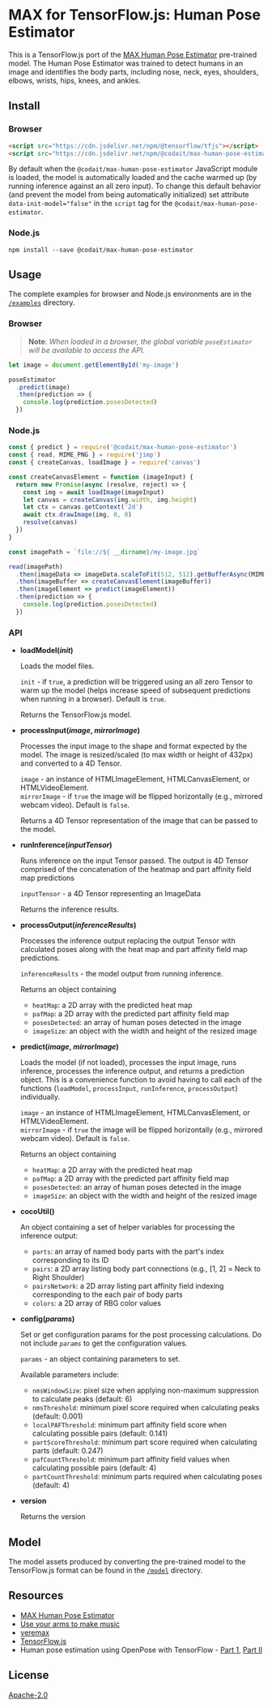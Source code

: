 # MAX for TensorFlow.js: Human Pose Estimator

This is a TensorFlow.js port of the [MAX Human Pose Estimator](https://developer.ibm.com/exchanges/models/all/max-human-pose-estimator) pre-trained model. The Human Pose Estimator was trained to detect humans in an image and identifies the body parts, including nose, neck, eyes, shoulders, elbows, wrists, hips, knees, and ankles.

## Install

### Browser

```html
<script src="https://cdn.jsdelivr.net/npm/@tensorflow/tfjs"></script>
<script src="https://cdn.jsdelivr.net/npm/@codait/max-human-pose-estimator"></script>
```

By default when the `@codait/max-human-pose-estimator` JavaScript module is loaded, the model is automatically loaded and the cache warmed up (by running inference against an all zero input). To change this default behavior (and prevent the model from being automatically initialized) set attribute `data-init-model="false"` in the `script` tag for the `@codait/max-human-pose-estimator`.

### Node.js

```
npm install --save @codait/max-human-pose-estimator
```

## Usage

The complete examples for browser and Node.js environments are in the [`/examples`](https://github.com/CODAIT/max-tfjs-models/tree/master/human-pose-estimator/examples) directory.

### Browser

> **Note**: _When loaded in a browser, the global variable `poseEstimator` will be available to access the API._

```javascript
let image = document.getElementById('my-image')

poseEstimator
  .predict(image)
  .then(prediction => {
    console.log(prediction.posesDetected)
  })
```

### Node.js

```javascript
const { predict } = require('@codait/max-human-pose-estimator')
const { read, MIME_PNG } = require('jimp')
const { createCanvas, loadImage } = require('canvas')

const createCanvasElement = function (imageInput) {
  return new Promise(async (resolve, reject) => {
    const img = await loadImage(imageInput)
    let canvas = createCanvas(img.width, img.height)
    let ctx = canvas.getContext('2d')
    await ctx.drawImage(img, 0, 0)
    resolve(canvas)
  })
}

const imagePath = `file://${ __dirname}/my-image.jpg`

read(imagePath)
  .then(imageData => imageData.scaleToFit(512, 512).getBufferAsync(MIME_PNG))
  .then(imageBuffer => createCanvasElement(imageBuffer))
  .then(imageElement => predict(imageElement))
  .then(prediction => {
    console.log(prediction.posesDetected)
  })
```

### API

- **loadModel(_init_)**

  Loads the model files.

  `init` - if `true`, a prediction will be triggered using an all zero Tensor to warm up the model (helps increase speed of subsequent predictions when running in a browser). Default is `true`.

  Returns the TensorFlow.js model.

- **processInput(_image_, _mirrorImage_)**

  Processes the input image to the shape and format expected by the model. The image is resized/scaled (to max width or height of 432px) and converted to a 4D Tensor.

  `image` - an instance of HTMLImageElement, HTMLCanvasElement, or HTMLVideoElement.  
  `mirrorImage` - if `true` the image will be flipped horizontally (e.g., mirrored webcam video). Default is `false`.

  Returns a 4D Tensor representation of the image that can be passed to the model.

- **runInference(_inputTensor_)**

  Runs inference on the input Tensor passed. The output is 4D Tensor comprised of the concatenation of the heatmap and part affinity field map predictions

  `inputTensor` - a 4D Tensor representing an ImageData

  Returns the inference results.

- **processOutput(_inferenceResults_)**

  Processes the inference output replacing the output Tensor with calculated poses along with the heat map and part affinity field map predictions.

  `inferenceResults` - the model output from running inference.

  Returns an object containing

  - `heatMap`: a 2D array with the predicted heat map
  - `pafMap`: a 2D array with the predicted part affinity field map
  - `posesDetected`: an array of human poses detected in the image
  - `imageSize`: an object with the width and height of the resized image

- **predict(_image_, _mirrorImage_)**

  Loads the model (if not loaded), processes the input image, runs inference, processes the inference output, and returns a prediction object. This is a convenience function to avoid having to call each of the functions (`loadModel`, `processInput`, `runInference`, `processOutput`) individually.

  `image` - an instance of HTMLImageElement, HTMLCanvasElement, or HTMLVideoElement.  
  `mirrorImage` - if `true` the image will be flipped horizontally (e.g., mirrored webcam video). Default is `false`.

  Returns an object containing

  - `heatMap`: a 2D array with the predicted heat map
  - `pafMap`: a 2D array with the predicted part affinity field map
  - `posesDetected`: an array of human poses detected in the image
  - `imageSize`: an object with the width and height of the resized image

- **cocoUtil()**

  An object containing a set of helper variables for processing the inference output:

  - `parts`: an array of named body parts with the part's index corresponding to its ID
  - `pairs`: a 2D array listing body part connections (e.g., [1, 2] = Neck to Right Shoulder)
  - `pairsNetwork`: a 2D array listing part affinity field indexing corresponding to the each pair of body parts
  - `colors`: a 2D array of RBG color values

- **config(_params_)**

  Set or get configuration params for the post processing calculations. Do not include _`params`_ to get the configuration values.

  `params` - an object containing parameters to set.

  Available parameters include:

  - `nmsWindowSize`: pixel size when applying non-maximum suppression to calculate peaks (default: 6)
  - `nmsThreshold`: minimum pixel score required when calculating peaks (default: 0.001)
  - `localPAFThreshold`: minimum part affinity field score when calculating possible pairs (default: 0.141)
  - `partScoreThreshold`: minimum part score required when calculating parts (default: 0.247)
  - `pafCountThreshold`: minimum part affinity field values when calculating possible pairs (default: 4)
  - `partCountThreshold`: minimum parts required when calculating poses (default: 4)

- **version**

  Returns the version

## Model

The model assets produced by converting the pre-trained model to the TensorFlow.js format can be found in the [`/model`](https://github.com/CODAIT/max-tfjs-models/tree/master/human-pose-estimator/model) directory.

## Resources

- [MAX Human Pose Estimator](https://developer.ibm.com/exchanges/models/all/max-human-pose-estimator)
- [Use your arms to make music](https://developer.ibm.com/patterns/making-music-with-the-max-human-pose-estimator-and-tensorflowjs/)
- [veremax](https://ibm.biz/veremax)
- [TensorFlow.js](https://www.tensorflow.org/js/)
 - Human pose estimation using OpenPose with TensorFlow - [Part 1](https://arvrjourney.com/human-pose-estimation-using-openpose-with-tensorflow-part-1-7dd4ca5c8027), [Part II](https://arvrjourney.com/human-pose-estimation-using-openpose-with-tensorflow-part-2-e78ab9104fc8)

## License

[Apache-2.0](https://github.com/CODAIT/max-tfjs-models/blob/master/LICENSE)
